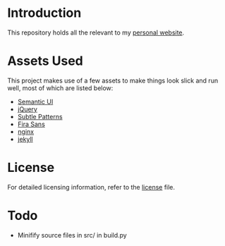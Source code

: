 # Introduction
This repository holds all the relevant to my [personal website](https://colinjstevens.com).

# Assets Used
This project makes use of a few assets to make things look slick and run well, most of which are listed below:
* [Semantic UI](http://semantic-ui.com)
* [jQuery](https://jquery.com/)
* [Subtle Patterns](http://subtlepatterns.com)
* [Fira Sans](https://github.com/mozilla/Fira)
* [nginx](http://nginx.com/)
* [jekyll](https://jekyllrb.com/)

# License
For detailed licensing information, refer to the [license](/LICENSE.md) file.

# Todo
* Minifify source files in src/ in build.py
